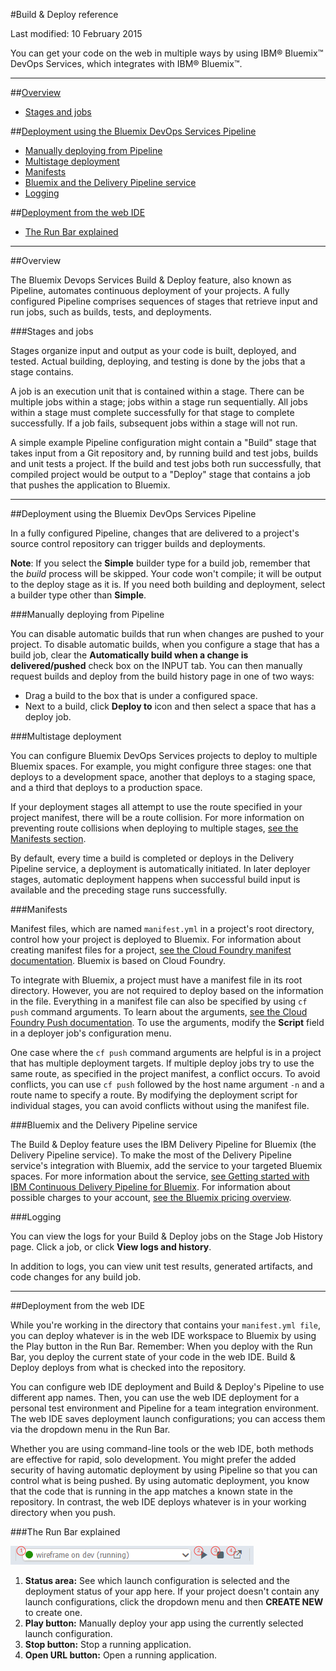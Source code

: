 #Build & Deploy reference

Last modified: 10 February 2015

You can get your code on the web in multiple ways by using IBM® Bluemix&trade; DevOps Services, which integrates with IBM® Bluemix™.

---
##[Overview](#overview)
* [Stages and jobs](#key)

##[Deployment using the Bluemix DevOps Services Pipeline](#auto)
* [Manually deploying from Pipeline](#pipeline_manual)
* [Multistage deployment](#multi)
* [Manifests](#manifests)
* [Bluemix and the Delivery Pipeline service](#service)
* [Logging](#logs)

##[Deployment from the web IDE](#manual)
* [The Run Bar explained](#runbar)

<!--
##[Additional resources](#addl)
* [Charging](#charging)
* [Bluemix Delivery Pipeline Service Documentation](#servicedoc)
-->

---
<a name="overview"></a>
##Overview

The Bluemix Devops Services Build & Deploy feature, also known as Pipeline, automates continuous deployment of your projects. A fully configured Pipeline comprises sequences of stages that retrieve input and run jobs, such as builds, tests, and deployments.

<a name="key"></a>
###Stages and jobs

Stages organize input and output as your code is built, deployed, and tested. Actual building, deploying, and testing is done by the jobs that a stage contains. 

A job is an execution unit that is contained within a stage. There can be multiple jobs within a stage; jobs within a stage run sequentially. All jobs within a stage must complete successfully for that stage to complete successfully. If a job fails, subsequent jobs within a stage will not run.

A simple example Pipeline configuration might contain a "Build" stage that takes input from a Git repository and, by running build and test jobs, builds and unit tests a project. If the build and test jobs both run successfully, that compiled project would be output to a "Deploy" stage that contains a job that pushes the application to Bluemix.

---
<a name="auto"></a>
##Deployment using the Bluemix DevOps Services Pipeline

In a fully configured Pipeline, changes that are delivered to a project's source control repository can trigger builds and deployments.

**Note**: If you select the **Simple** builder type for a build job, remember that the *build* process will be skipped. Your code won't compile; it will be output to the deploy stage as it is. If you need both building and deployment, select a builder type other than **Simple**.  

<a name="pipeline_manual"></a>
###Manually deploying from Pipeline

You can disable automatic builds that run when changes are pushed to your project. To disable automatic builds, when you configure a stage that has a build job, clear the **Automatically build when a change is delivered/pushed** check box on the INPUT tab. You can then manually request builds and deploy from the build history page in one of two ways:
  * Drag a build to the box that is under a configured space.
  * Next to a build, click **Deploy to** icon and then select a space that has a deploy job.

<a name="multi"></a>
###Multistage deployment

You can configure Bluemix DevOps Services projects to deploy to multiple Bluemix spaces. For example, you might configure three stages: one that deploys to a development space, another that deploys to a staging space, and a third that deploys to a production space.

If your deployment stages all attempt to use the route specified in your project manifest, there will be a route collision. For more information on preventing route collisions when deploying to multiple stages, [see the Manifests section][6].

By default, every time a build is completed or deploys in the Delivery Pipeline service, a deployment is automatically initiated. In later deployer stages, automatic deployment happens when successful build input is available and the preceding stage runs successfully.

<a name="manifests"></a>
###Manifests

Manifest files, which are named `manifest.yml` in a project's root directory, control how your project is deployed to Bluemix. For information about creating manifest files for a project, [see the Cloud Foundry manifest documentation][2]. Bluemix is based on Cloud Foundry.

To integrate with Bluemix, a project must have a manifest file in its root directory. However, you are not required to deploy based on the information in the file. Everything in a manifest file can also be specified by using `cf push` command arguments. To learn about the arguments, [see the Cloud Foundry Push documentation][3]. To use the arguments, modify the **Script** field in a deployer job's configuration menu.

One case where the `cf push` command arguments are helpful is in a project that has multiple deployment targets. If multiple deploy jobs try to use the same route, as specified in the project manifest, a conflict occurs. To avoid conflicts, you can use `cf push` followed by the host name argument `-n` and a route name to specify a route. By modifying the deployment script for individual stages, you can avoid conflicts without using the manifest file.

<a name="service"></a>
###Bluemix and the Delivery Pipeline service

The Build & Deploy feature uses the IBM Delivery Pipeline for Bluemix (the Delivery Pipeline service). To make the most of the Delivery Pipeline service's integration with Bluemix, add the service to your targeted Bluemix spaces. For more information about the service, [see Getting started with IBM Continuous Delivery Pipeline for Bluemix][3]. For information about possible charges to your account, [see the Bluemix pricing overview][4].

<a name="logs"></a>
###Logging

You can view the logs for your Build & Deploy jobs on the Stage Job History page. Click a job, or click **View logs and history**.

In addition to logs, you can view unit test results, generated artifacts, and code changes for any build job.

---
<a name="manual"></a>
##Deployment from the web IDE

While you're working in the directory that contains your `manifest.yml file`, you can deploy whatever is in the web IDE workspace to Bluemix by using the Play button in the Run Bar. Remember: When you deploy with the Run Bar, you deploy the current state of your code in the web IDE. Build &amp; Deploy deploys from what is checked into the repository.

You can configure web IDE deployment and Build &amp; Deploy's Pipeline to use different app names. Then, you can use the web IDE deployment for a personal test environment and Pipeline for a team integration environment. The web IDE saves deployment launch configurations; you can access them via the dropdown menu in the Run Bar. 

Whether you are using command-line tools or the web IDE, both methods are effective for rapid, solo development. You might prefer the added security of having automatic deployment by using Pipeline so that you can control what is being pushed. By using automatic deployment, you know that the code that is running in the app matches a known state in the repository. In contrast, the web IDE deploys whatever is in your working directory when you push.

<a name="runbar"></a>
###The Run Bar explained

![Annotated Run Bar screenshot][7]

1. **Status area:** See which launch configuration is selected and the deployment status of your app here. If your project doesn't contain any launch configurations, click the dropdown menu and then **CREATE NEW** to create one.
2. **Play button:** Manually deploy your app using the currently selected launch configuration.
3. **Stop button:** Stop a running application. 
4. **Open URL button:** Open a running application. 


<!--
<a name="addl"></a>
##Additional resources
-->




 
[1]: http://docs.cloudfoundry.org/devguide/deploy-apps/manifest.html
[2]: https://www.ng.bluemix.net/docs/#services/DeliveryPipeline/index.html#getstartwithCD
[3]: http://docs.cloudfoundry.org/devguide/installcf/whats-new-v6.html#push
[4]: https://ace.ng.bluemix.net/#/pricing/cloudOEPaneId=pricing
[5]: ./images/open_logs.png
[6]: #manifests
[7]: ./images/runbar-annotated.png
